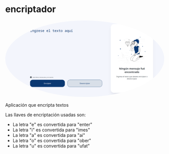 # encriptador

<p align="center">
</p>
<img src="https://github.com/ehsc/encriptador/blob/main/img/screenshot.png" style="border-radius: 50%;">

Aplicación que encripta textos



Las llaves de encriptación usadas son:

- La letra "e" es convertida para "enter"
- La letra "i" es convertida para "imes"
- La letra "a" es convertida para "ai"
- La letra "o" es convertida para "ober"
- La letra "u" es convertida para "ufat"
